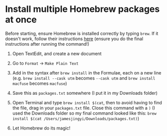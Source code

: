 # Install multiple Homebrew packages at once

Before starting, ensure Homebrew is installed correctly by typing `brew`. If it doesn't work, follow their instructions [here](https://brew.sh) (ensure you do the final instructions after running the command!)

1. Open TextEdit, and create a new document

2. Go to `Format` → `Make Plain Text`

3. Add in the syntax after `brew install` in the Formulae, each on a new line (e.g. `brew install --cask utm` becomes `--cask utm` and `brew install macfuse` becomes `macfuse`)

4. Save this as `packages.txt` somewhere (I put it in my Downloads folder)

5. Open Terminal and type `brew install $(cat`, then to avoid having to find the file, drag in your `packages.txt` file. Close this command with a `)` (I used the Downloads folder so my final command looked like this: `brew install $(cat /Users/jamesjingyi/Downloads/packages.txt)`)

6. Let Homebrew do its magic!
